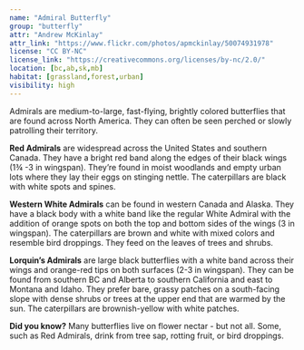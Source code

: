 ```yaml
---
name: "Admiral Butterfly"
group: "butterfly"
attr: "Andrew McKinlay"
attr_link: "https://www.flickr.com/photos/apmckinlay/50074931978"
license: "CC BY-NC"
license_link: "https://creativecommons.org/licenses/by-nc/2.0/"
location: [bc,ab,sk,mb]
habitat: [grassland,forest,urban]
visibility: high 
---
```

Admirals are medium-to-large, fast-flying, brightly colored butterflies that are found across North America. They can often be seen perched or slowly patrolling their territory.

**Red Admirals** are widespread across the United States and southern Canada. They have a bright red band along the edges of their black wings (1¾ -3 in wingspan). They’re found in moist woodlands and empty urban lots where they lay their eggs on stinging nettle. The caterpillars are black with white spots and spines.

**Western White Admirals** can be found in western Canada and Alaska. They have a black body with a white band like the regular White Admiral with the addition of orange spots on both the top and bottom sides of the wings (3 in wingspan). The caterpillars are brown and white with mixed colors and resemble bird droppings. They feed on the leaves of trees and shrubs.

**Lorquin’s Admirals** are large black butterflies with a white band across their wings and orange-red tips on both surfaces (2-3 in wingspan). They can be found from southern BC and Alberta to southern California and east to Montana and Idaho. They prefer bare, grassy patches on a south-facing slope with dense shrubs or trees at the upper end that are warmed by the sun. The caterpillars are brownish-yellow with white patches.

**Did you know?** Many butterflies live on flower nectar - but not all. Some, such as Red Admirals, drink from tree sap, rotting fruit, or bird droppings.
